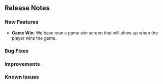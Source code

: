 ## Release Notes

### New Features
- **Game Win**: We have now a game win screen that will show up when the player wins the game.

### Bug Fixes

### Improvements

### Known Issues
